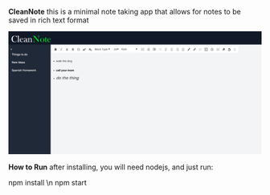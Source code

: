 **CleanNote**
this is a minimal note taking app that allows for notes to be saved in rich text format

![image info](./demo.png)

**How to Run**
after installing, you will need nodejs, and just run:


npm install \n
npm start
